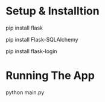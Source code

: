 # Setup & Installtion

pip install flask

pip install Flask-SQLAlchemy

pip install flask-login


# Running The App

python main.py
